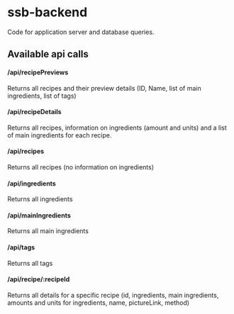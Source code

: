 # ssb-backend

Code for application server and database queries.

## Available api calls

#### /api/recipePreviews

Returns all recipes and their preview details (ID, Name, list of main ingredients, list of tags)

#### /api/recipeDetails

Returns all recipes, information on ingredients (amount and units) and a list of main ingredients for each recipe.

#### /api/recipes

Returns all recipes (no information on ingredients)

#### /api/ingredients

Returns all ingredients

#### /api/mainIngredients

Returns all main ingredients

#### /api/tags

Returns all tags

#### /api/recipe/:recipeId

Returns all details for a specific recipe (id, ingredients, main ingredients, amounts and units for ingredients, name, pictureLink, method)
